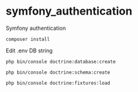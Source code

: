 # symfony_authentication
Symfony authentication

``composer install``

Edit .env DB string

``php bin/console doctrine:database:create``

``php bin/console doctrine:schema:create``

``php bin/console doctrine:fixtures:load``
